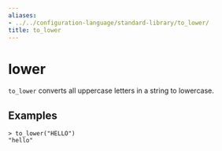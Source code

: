 ```yaml
---
aliases:
- ../../configuration-language/standard-library/to_lower/
title: to_lower
---
```


# lower

`to_lower` converts all uppercase letters in a string to lowercase.

## Examples

```river
> to_lower("HELLO")
"hello"
```
